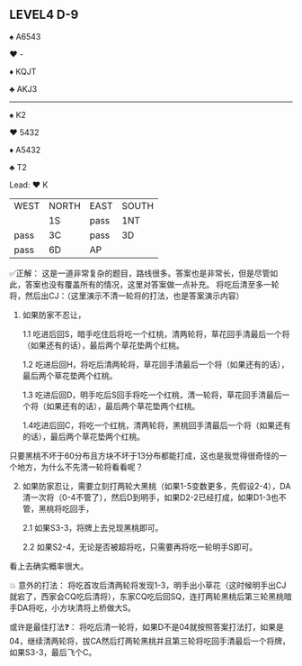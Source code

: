 ## LEVEL4 D-9

:spades: A6543

:hearts: -

:diamonds: KQJT

:clubs: AKJ3

---

:spades: K2

:hearts: 5432

:diamonds: A5432

:clubs: T2

Lead: :hearts: K

<table>
    <tr><td>WEST</td> <td>NORTH</td> <td>EAST</td> <td>SOUTH</td></tr>
    <tr><td></td> <td>1S</td> <td>pass</td> <td>1NT</td></tr>
    <tr><td>pass</td> <td>3C</td> <td>pass</td> <td>3D</td></tr>
    <tr><td>pass</td> <td>6D</td> <td>AP</td> <td></td></tr>
</table>

✅正解：
这是一道非常复杂的题目，路线很多。答案也是非常长，但是尽管如此，答案也没有覆盖所有的情况，这里对答案做一点补充。
将吃后清至多一轮将，然后出CJ：（这里演示不清一轮将的打法，也是答案演示内容）

1. 如果防家不忍让，
   
    1.1 吃进后回S，暗手吃住后将吃一个红桃，清两轮将，草花回手清最后一个将（如果还有的话），最后两个草花垫两个红桃。

    1.2 吃进后回H，将吃后清两轮将，草花回手清最后一个将（如果还有的话），最后两个草花垫两个红桃。

    1.3 吃进后回D，明手吃后S回手将吃一个红桃，清一轮将，草花回手清最后一个将（如果还有的话），最后两个草花垫两个红桃。

    1.4吃进后回C，将吃一个红桃，清两轮将，黑桃回手清最后一个将（如果还有的话），最后两个草花垫两个红桃。

只要黑桃不坏于60分布且方块不坏于13分布都能打成，这也是我觉得很奇怪的一个地方，为什么不先清一轮将看看呢？

2. 如果防家忍让，需要立刻打两轮大黑桃（如果1-5变数更多，先假设2-4），DA清一次将（0-4不管了），然后D到明手，如果D2-2已经打成，如果D1-3也不管，黑桃将吃回手，

    2.1 如果S3-3，将牌上去兑现黑桃即可。
    
    2.2 如果S2-4，无论是否被超将吃，只需要再将吃一轮明手S即可。

看上去确实概率很大。

:boom: 意外的打法：
将吃首攻后清两轮将发现1-3，明手出小草花（这时候明手出CJ就宕了，西家会CQ吃后清将），东家CQ吃后回SQ，连打两轮黑桃后第三轮黑桃暗手DA将吃，小方块清将上桥做大S。

或许是最佳打法:question:：
将吃后清一轮将，如果D不是04就按照答案打法打，如果是04，继续清两轮将，拔CA然后打两轮黑桃并且第三轮将吃回手清最后一个将牌，如果S3-3，最后飞个C。